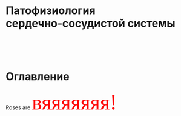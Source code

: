 # Патофизиология <br/> сердечно-сосудистой системы
&nbsp;

&nbsp;
# Оглавление
Roses are <span style="color:red; font-family:Curlz MT; font-size:4em;">вяяяяяяя!</span>
~~~2018~~~
